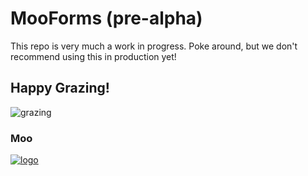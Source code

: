 # MooForms (pre-alpha)

This repo is very much a work in progress.  Poke around, but we don't recommend using this in production yet!

## Happy Grazing!

![grazing](http://images.fineartamerica.com/images-medium-large/beef-cattle-grazing-in-pasture-inga-spence-and-photo-researchers-.jpg "mooooo")

### Moo

[![logo](http://www.magicalcows.com/img/magicalcows-logo-sm.jpg "Magical Cows Logo")](http://magicalcows.com)